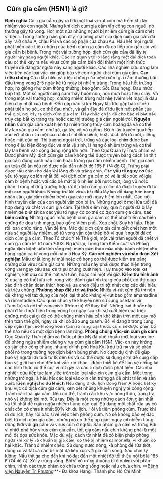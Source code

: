 ## ️ Cúm gia cầm (H5N1) là gì?

**Định nghĩa**
Cúm gia cầm gây ra bởi một loại vi-rút cúm mà hiếm khi lây nhiễm vào con người. Nhưng khi dịch cúm gia cầm tấn công con người, nó thường gây tử vong. Hơn một nửa những người bị nhiễm cúm gia cầm chết vì bệnh.
Trong những năm gần đây, sự bùng phát của dịch cúm gia cầm đã xảy ra ở châu Á, châu Phi và các bộ phận của châu Âu. Hầu hết mọi người phát triển các triệu chứng của bệnh cúm gia cầm đã có tiếp xúc gần gũi với gia cầm bị bệnh. Trong một vài trường hợp, dịch cúm gia cầm đã lây từ người này sang người khác.
Các cơ quan y tế lo lắng rằng một đại dịch toàn cầu có thể xảy ra nếu virus cúm gia cầm biến đổi thành một hình thức truyền dễ dàng từ người này sang người khác. Các nhà nghiên cứu đang làm việc trên các loại vắc-xin giúp bảo vệ con người khỏi cúm gia cầm.
**Các triệu chứng**
Các dấu hiệu và triệu chứng của bệnh cúm gia cầm thường bắt đầu trong vòng 2-5 ngày kể từ ngày bị nhiễm trùng. Trong hầu hết trường hợp, họ giống như cúm thông thường, bao gồm:
Sốt.
Đau họng.
Đau nhức bắp thịt.
Một số người cũng cảm thấy buồn nôn, nôn mửa hoặc tiêu chảy. Và trong một vài trường hợp, chứng nhiễm trùng mắt nhẹ (viêm kết mạc) là dấu hiệu duy nhất của bệnh.
Đến gặp bác sĩ khi
Ngay lập tức gặp bác sĩ nếu phát triển ho sốt, cơ thể đau nhức, và gần đây đã đi du lịch một phần của thế giới, nơi xảy ra dịch cúm gia cầm. Hãy chắc chắn để cho bác sĩ biết nếu truy cập bất kỳ trang trại hoặc các thị trường gia cầm ngoài trời.
**Nguyên nhân**
Cúm gia cầm xuất hiện tự nhiên trong thủy cầm hoang dã và có thể lây lan vào gia cầm, như gà, gà tây, vịt và ngỗng. Bệnh lây truyền qua tiếp xúc với phân của một con chim bị nhiễm bệnh, hoặc dịch tiết từ mũi, miệng hoặc mắt của nó.
Thị trường ngoài trời, trứng và các loài chim được bán trong điều kiện đông đúc và mất vệ sinh, là hang ổ nhiễm trùng và có thể lây lan bệnh vào cộng đồng rộng lớn hơn.
Theo Cục Quản lý Thực phẩm và Dược phẩm Mỹ, dịch cúm gia cầm không thể được truyền bằng cách ăn thịt gia cầm đúng cách nấu chín hoặc trứng gia cầm nhiễm bệnh. Thịt gia cầm an toàn để ăn nếu nó được nấu đến nhiệt độ 165 F (74 độ C). Trứng phải được nấu chín cho đến khi lòng đỏ và trắng chín.
**Các yếu tố nguy cơ**
Các yếu tố nguy cơ lớn nhất đối với dịch cúm gia cầm có vẻ là tiếp xúc với gia cầm bị bệnh hoặc với các bề mặt bị ô nhiễm bởi nước bọt, lông vũ hoặc phân. Trong những trường hợp rất ít, dịch cúm gia cầm đã được truyền đi từ một con người khác. Nhưng trừ khi virus bắt đầu lây lan dễ dàng hơn trong nhân dân, gia cầm nhiễm bệnh gây các mối nguy hiểm lớn nhất.
Các mô hình truyền dẫn của con người vẫn còn bí ẩn. Những người ở mọi lứa tuổi đã hợp đồng và chết vì cúm gia cầm. Tại thời điểm này, quá ít người đã bị lây nhiễm để biết tất cả các yếu tố nguy cơ có thể có dịch cúm gia cầm.
**Các biến chứng**
Những người mắc bệnh cúm gia cầm có thể phát triển các biến chứng đe dọa tính mạng, bao gồm:
Viêm phổi.
Xẹp phổi.
Suy hô hấp.
Thận rối loạn chức năng.
Vấn đề tim.
Mặc dù dịch cúm gia cầm giết chết hơn một nửa số người lây nhiễm, số tử vong vẫn còn thấp bởi vì quá ít người đã có dịch cúm gia cầm. Theo Tổ chức Y tế Thế giới, một vài trăm người đã chết vì cúm gia cầm kể từ năm 2003.
Ngược lại, Trung tâm Kiểm soát và Phòng ngừa dịch bệnh ước tính rằng một mình cúm theo mùa chịu trách nhiệm cho hàng ngàn ca tử vong mỗi năm ở Hoa Kỳ.
**Các xét nghiệm và chẩn đoán**
**Xét nghiệm**
Mẫu chất lỏng từ mũi hoặc cổ họng có thể được kiểm tra bằng chứng của virus cúm gia cầm. Những mẫu này phải được thực hiện trong vòng vài ngày đầu sau khi triệu chứng xuất hiện. Tùy thuộc vào loại xét nghiệm, kết quả có thể mất vài tuần, hoặc chỉ một vài giờ.
**Kiểm tra hình ảnh**
X-quang có thể hữu ích trong việc đánh giá tình trạng của phổi, có thể giúp xác định chẩn đoán thích hợp và lựa chọn điều trị tốt nhất cho các dấu hiệu và triệu chứng.
**Phương pháp điều trị và thuốc**
Nhiều vi-rút cúm đã trở nên đề kháng với tác dụng của một loại thuốc kháng vi-rút bao gồm amantadine và rimantadine. Các quan chức y tế khuyên nên sử dụng oseltamivir (Tamiflu) và có thể zanamivir (Relenza) để thay thế.
Những loại thuốc này phải được thực hiện trong vòng hai ngày sau khi sự xuất hiện của triệu chứng, một cái gì đó có thể chứng minh hậu cần khó khăn trên một quy mô trên toàn thế giới, ngay cả khi có đủ xung quanh. Bởi vì đang ở trong cung cấp ngắn hạn, nó không hoàn toàn rõ ràng loại thuốc cúm sẽ được phân bổ thế nào nếu có một dịch bệnh lan rộng.
**Phòng chống**
**Vắc-xin cúm gia cầm**
Cục Quản lý Thực phẩm và Dược phẩm Mỹ đã phê chuẩn một loại vaccine để phòng ngừa nhiễm chủng virus cúm gia cầm H5N1. Vắc-xin này không có sẵn cho công chúng, nhưng chính phủ Hoa Kỳ là dự trữ nó và sẽ phân phối nó trong trường hợp dịch bệnh bùng phát. Nó được dự định để giúp bảo vệ người lớn tuổi từ 18 đến 64 và có thể được sử dụng sớm để cung cấp bảo vệ giới hạn cho đến khi vắc-xin khác - được thiết kế để bảo vệ chống lại các hình thức cụ thể của vi rút gây ra các ổ dịch được phát triển.
Các nhà nghiên cứu tiếp tục làm việc trên các loại vắc-xin cúm gia cầm. Một trong những trở ngại là hầu hết các loại vắc-xin cần trứng gà để phát triển và sản xuất.
**Kiến nghị cho du khách**
Nếu đang đi du lịch Đông Nam Á hoặc bất kỳ khu vực có dịch cúm gia cầm, xem xét những khuyến nghị y tế công cộng:
Tránh các loài gia cầm. Nếu có thể, tránh các khu vực nông thôn, trang trại nhỏ và không khí mở.
Rửa tay. Đây là một trong những cách đơn giản nhất và tốt nhất để ngăn ngừa nhiễm trùng các loại. Sử dụng một chất rửa tay có chất cồn có chứa ít nhất 60% khi du lịch.
Hỏi về tiêm phòng cúm. Trước khi đi du lịch, hãy hỏi bác sĩ về việc tiêm phòng cúm. Nó sẽ không bảo vệ đặc biệt từ dịch cúm gia cầm, nhưng nó có thể giúp giảm nguy cơ nhiễm trùng đồng thời với gia cầm và virus cúm ở người.
Sản phẩm gia cầm và trứng
Bởi vì nhiệt phá hủy virus cúm gia cầm, thịt gia cầm nấu chín không phải là một mối đe dọa sức khỏe. Mặc dù vậy, cách tốt nhất để có biện pháp phòng ngừa khi xử lý và chuẩn bị gia cầm, có thể bị nhiễm salmonella, vi khuẩn có hại khác.
Tránh ô nhiễm chéo. Sử dụng nước nóng, xà phòng để rửa thớt, dụng cụ và tất cả các bề mặt đã tiếp xúc với gia cầm sống.
Nấu chín kỹ lưỡng. Nấu thịt gà cho đến khi nó đạt đến một nhiệt độ tối thiểu nội bộ là 165 F (74 độ C).
Xử lý trứng sống. Bởi vì vỏ trứng thường bị ô nhiễm với phân chim, tránh các thực phẩm có chứa trứng sống hoặc nấu chưa chín.
**[Bệnh viện Nguyễn Tri Phương](https://bvnguyentriphuong.com.vn/) **- Đa khoa Hạng I Thành phố Hồ Chí Minh
